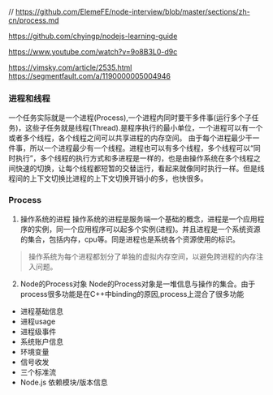 // https://github.com/ElemeFE/node-interview/blob/master/sections/zh-cn/process.md

https://github.com/chyingp/nodejs-learning-guide

https://www.youtube.com/watch?v=9o8B3L0-d9c

https://vimsky.com/article/2535.html
https://segmentfault.com/a/1190000005004946
### 进程和线程

一个任务实际就是一个进程(Process),一个进程内同时要干多件事(运行多个子任务)，这些子任务就是线程(Thread).是程序执行的最小单位，一个进程可以有一个或者多个线程，各个线程之间可以共享进程的内存空间。
由于每个进程最少干一件事，所以一个进程最少有一个线程。进程也可以有多个线程，多个线程可以“同时执行”，多个线程的执行方式和多进程是一样的，也是由操作系统在多个线程之间快速的切换，让每个线程都短暂的交替运行，看起来就像同时执行一样。但是线程间的上下文切换比进程的上下文切换开销小的多，也快很多。

###  Process
1. 操作系统的进程
操作系统的进程是服务端一个基础的概念，进程是一个应用程序的实例，同一个应用程序可以起多个实例(进程)。并且进程是一个系统资源的集合，包括内存，cpu等。同是进程也是系统各个资源使用的标识。
>  操作系统为每个进程都划分了单独的虚拟内存空间，以避免跨进程的内存注入问题。
2. Node的Process对象
Node的Process对象是一堆信息与操作的集合。由于process很多功能是在C++中binding的原因,process上混合了很多功能
* 进程基础信息
* 进程usage
* 进程级事件
* 系统账户信息
* 环境变量
* 信号收发
* 三个标准流
* Node.js 依赖模块/版本信息
